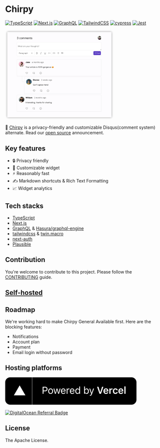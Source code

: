 # Chirpy

[![TypeScript](https://img.shields.io/badge/typescript-%23007ACC.svg?style=for-the-badge&logo=typescript&logoColor=white)](https://www.typescriptlang.org/)
[![Next.js](https://img.shields.io/badge/Next-black?style=for-the-badge&logo=next.js&logoColor=white)](https://nextjs.org/)
[![GraphQL](https://img.shields.io/badge/-GraphQL-E10098?style=for-the-badge&logo=graphql&logoColor=white)](https://graphql.org)
[![TailwindCSS](https://img.shields.io/badge/tailwindcss-%2338B2AC.svg?style=for-the-badge&logo=tailwind-css&logoColor=white)](https://tailwindcss.com/)
[![cypress](https://img.shields.io/badge/-cypress-%23E5E5E5?style=for-the-badge&logo=cypress&logoColor=058a5e)](https://www.cypress.io/)
[![Jest](https://img.shields.io/badge/-jest-%23C21325?style=for-the-badge&logo=jest&logoColor=white)](https://jestjs.io/)

<!-- ![Vercel](https://vercelbadge.vercel.app/api/devrsi0n/chirpy) -->

<img src="public/images/marketing/preview.png" width="350"></img>

👋 [Chirpy](https://chirpy.dev) is a privacy-friendly and customizable Disqus(comment system) alternate. Read our [open source](https://chirpy.dev/blog/open-source) announcement.

## Key features

- 🔒 Privacy friendly
- 🎨 Customizable widget
- ⚡️ Reasonably fast
- ✍️ Markdown shortcuts & Rich Text Formatting
- 📈 Widget analytics

## Tech stacks

- [TypeScript](https://www.typescriptlang.org/)
- [Next.js](https://github.com/vercel/next.js)
- [GraphQL](https://graphql.org/) & [Hasura/graphql-engine](https://github.com/hasura/graphql-engine)
- [tailwindcss](https://tailwindcss.com/) & [twin.macro](https://github.com/ben-rogerson/twin.macro)
- [next-auth](https://github.com/nextauthjs/next-auth)
- [Plausible](https://github.com/plausible/analytics)

## Contribution

You're welcome to contribute to this project. Please follow the [CONTRIBUTING](CONTRIBUTING.md) guide.

## [Self-hosted](https://chirpy.dev/docs/self-hosted)

## Roadmap

We're working hard to make Chirpy General Available first. Here are the blocking features:

- Notifications
- Account plan
- Payment
- Email login without password

## Hosting platforms

[![Powered by Vercel](https://raw.githubusercontent.com/abumalick/powered-by-vercel/master/powered-by-vercel.svg)](https://vercel.com?utm_source=chirpy.dev)

[![DigitalOcean Referral Badge](https://web-platforms.sfo2.digitaloceanspaces.com/WWW/Badge%203.svg)](https://www.digitalocean.com/?refcode=92c5af253f6a&utm_campaign=Referral_Invite&utm_medium=Referral_Program&utm_source=badge)

## License

The Apache License.
